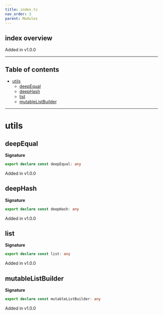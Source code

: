 ```yaml
---
title: index.ts
nav_order: 3
parent: Modules
---
```


## index overview

Added in v1.0.0

---

<h2 class="text-delta">Table of contents</h2>

- [utils](#utils)
  - [deepEqual](#deepequal)
  - [deepHash](#deephash)
  - [list](#list)
  - [mutableListBuilder](#mutablelistbuilder)

---

# utils

## deepEqual

**Signature**

```ts
export declare const deepEqual: any
```

Added in v1.0.0

## deepHash

**Signature**

```ts
export declare const deepHash: any
```

Added in v1.0.0

## list

**Signature**

```ts
export declare const list: any
```

Added in v1.0.0

## mutableListBuilder

**Signature**

```ts
export declare const mutableListBuilder: any
```

Added in v1.0.0
